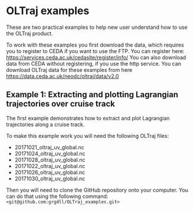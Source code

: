 # OLTraj examples
These are two practical examples to help new user understand how to use the OLTraj product.

To work with these examples you first download the data, which requires you to register to CEDA if you want to use the FTP. You can register here: https://services.ceda.ac.uk/cedasite/register/info/
You can also download data from CEDA without registering, if you use the http service. You can download OLTraj data for these examples from here https://data.ceda.ac.uk/neodc/oltraj/data/v2.0

## Example 1: Extracting and plotting Lagrangian trajectories over cruise track
The first example demonstrates how to extract and plot Lagrangian trajectories along a cruise track.

To make this example work you will need the following OLTraj files:

* 20171021_oltraj_uv_global.nc  
* 20171024_oltraj_uv_global.nc  
* 20171028_oltraj_uv_global.nc
* 20171022_oltraj_uv_global.nc
* 20171026_oltraj_uv_global.nc
* 20171030_oltraj_uv_global.nc 

Then you will need to clone the GitHub repository onto your computer. You can do that using the following command: `<git@github.com:grgdll/OLTraj_examples.git>`




